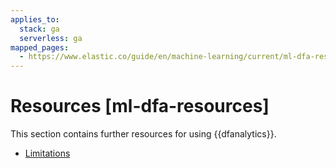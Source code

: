 ```yaml
---
applies_to:
  stack: ga
  serverless: ga
mapped_pages:
  - https://www.elastic.co/guide/en/machine-learning/current/ml-dfa-resources.html
---
```


# Resources [ml-dfa-resources]

This section contains further resources for using {{dfanalytics}}.

* [Limitations](ml-dfa-limitations.md)
